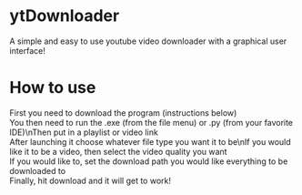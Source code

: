 # ytDownloader
A simple and easy to use youtube video downloader with a graphical user interface!
# How to use
First you need to download the program (instructions below)\
You then need to run the .exe (from the file menu) or .py (from your favorite IDE)\nThen put in a playlist or video link\
After launching it choose whatever file type you want it to be\nIf you would like it to be a video, then select the video quality you want\
If you would like to, set the download path you would like everything to be downloaded to\
Finally, hit download and it will get to work!
